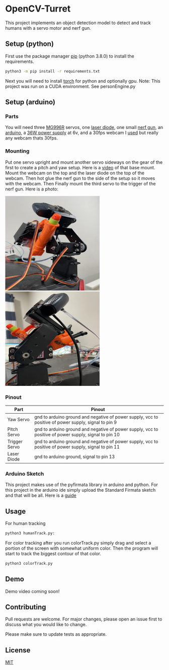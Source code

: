 # OpenCV-Turret

This project implements an object detection model to detect and track humans with a servo motor and  nerf gun.


## Setup (python)

First use the package manager [pip](https://pip.pypa.io/en/stable/) (python 3.8.0) to install the requirements.

```bash
python3 -m pip install -r requirements.txt
```
Next you will need to install [torch](https://pytorch.org/get-started/locally/) for python and optionally gpu. Note: This project was run on a CUDA environment. See personEngine.py
## Setup (arduino)
### Parts
You will need three [MG996R](https://www.digikey.com/en/htmldatasheets/production/5014637/0/0/1/mg996r.html) servos, one [laser diode](https://www.amazon.com/Alinan-Sensor-Non-Modulator-Receiver-Transmitter/dp/B09TP51ZTJ/ref=asc_df_B09TP51ZTJ/?tag=hyprod-20&linkCode=df0&hvadid=598374577587&hvpos=&hvnetw=g&hvrand=2694827591441063411&hvpone=&hvptwo=&hvqmt=&hvdev=c&hvdvcmdl=&hvlocint=&hvlocphy=9052206&hvtargid=pla-1719263843176&psc=1), one small [nerf gun](https://www.amazon.com/Nerf-N-Strike-Elite-Jolt-Blaster/dp/B01HEQHXE8), an [arduino](https://store.arduino.cc/products/arduino-uno-rev3), a [36W power supply](https://www.amazon.com/dp/B078LSVVTB?)  at 6v, and a 30fps webcam I [used](https://www.amazon.com/Microphone-Streaming-Vitade-682H-Conferencing/dp/B086QT9T13) but really any webcam thats 30fps.  
### Mounting

Put one servo upright and mount another servo sideways on the gear of the first to create a pitch and yaw setup. Here is a [video](https://youtu.be/-cuxyNSaGRo) of that base mount. Mount the webcam on the top and the laser diode on the top of the webcam. Then hot glue the nerf gun to the side of the setup so it moves with the webcam. Then Finally mount the third servo to the trigger of the nerf gun.
Here is a photo:


<img src="https://github.com/neelsani/OpenCV-Turret/blob/master/images/one.jpg?raw=true"  width="300" height="300">
<img src="https://github.com/neelsani/OpenCV-Turret/blob/master/images/two.jpg?raw=true"  width="300" height="300">

### Pinout

| Part  | Pinout |
| ------------- | ------------- |
| Yaw Servo  | gnd to arduino ground and negative of power supply, vcc to positive of power supply, signal to pin 9  |
| Pitch Servo  | gnd to arduino ground and negative of power supply, vcc to positive of power supply, signal to pin 10  |
| Trigger Servo  | gnd to arduino ground and negative of power supply, vcc to positive of power supply, signal to pin 11  |
| Laser Diode  | gnd to arduino ground, signal to pin 13  |

### Arduino Sketch

This project makes use of the pyfirmata library in arduino and python. For this project in the arduino ide simply upload the Standard Firmata sketch and that will be all. Here is a [guide](https://www.instructables.com/Arduino-Installing-Standard-Firmata/)


## Usage
For human tracking
```bash
python3 humanTrack.py:

```
For color tracking after you run colorTrack.py simply drag and select a portion of the screen with somewhat uniform color. Then the program will start to track the biggest contour of that color. 
```bash
python3 colorTrack.py

```
## Demo

Demo video coming soon!

## Contributing

Pull requests are welcome. For major changes, please open an issue first
to discuss what you would like to change.

Please make sure to update tests as appropriate.

## License

[MIT](https://choosealicense.com/licenses/mit/)